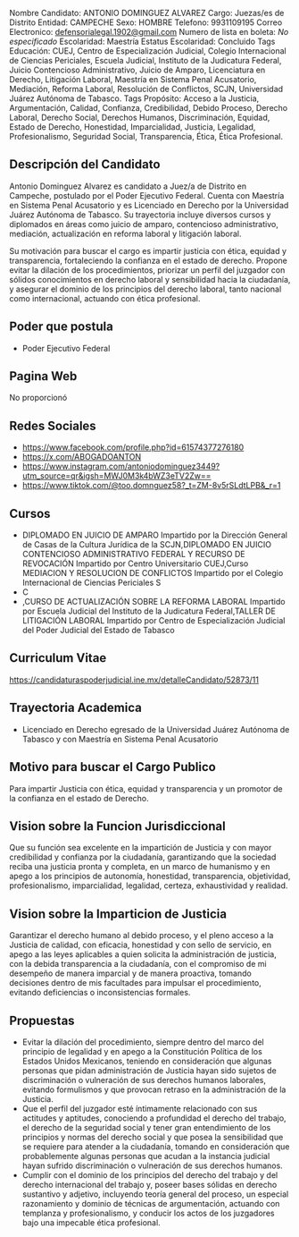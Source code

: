 Nombre Candidato: ANTONIO DOMINGUEZ ALVAREZ
Cargo: Juezas/es de Distrito
Entidad: CAMPECHE
Sexo: HOMBRE
Telefono: 9931109195
Correo Electronico: defensorialegal.1902@gmail.com
Numero de lista en boleta: *No especificado*
Escolaridad: Maestría
Estatus Escolaridad: Concluido
Tags Educación: CUEJ, Centro de Especialización Judicial, Colegio Internacional de Ciencias Periciales, Escuela Judicial, Instituto de la Judicatura Federal, Juicio Contencioso Administrativo, Juicio de Amparo, Licenciatura en Derecho, Litigación Laboral, Maestría en Sistema Penal Acusatorio, Mediación, Reforma Laboral, Resolución de Conflictos, SCJN, Universidad Juárez Autónoma de Tabasco.
Tags Propósito: Acceso a la Justicia, Argumentación, Calidad, Confianza, Credibilidad, Debido Proceso, Derecho Laboral, Derecho Social, Derechos Humanos, Discriminación, Equidad, Estado de Derecho, Honestidad, Imparcialidad, Justicia, Legalidad, Profesionalismo, Seguridad Social, Transparencia, Ética, Ética Profesional.


## Descripción del Candidato 

Antonio Dominguez Alvarez es candidato a Juez/a de Distrito en Campeche, postulado por el Poder Ejecutivo Federal. Cuenta con Maestría en Sistema Penal Acusatorio y es Licenciado en Derecho por la Universidad Juárez Autónoma de Tabasco. Su trayectoria incluye diversos cursos y diplomados en áreas como juicio de amparo, contencioso administrativo, mediación, actualización en reforma laboral y litigación laboral.

Su motivación para buscar el cargo es impartir justicia con ética, equidad y transparencia, fortaleciendo la confianza en el estado de derecho. Propone evitar la dilación de los procedimientos, priorizar un perfil del juzgador con sólidos conocimientos en derecho laboral y sensibilidad hacia la ciudadanía, y asegurar el dominio de los principios del derecho laboral, tanto nacional como internacional, actuando con ética profesional.


## Poder que postula

- Poder Ejecutivo Federal


## Pagina Web

No proporcionó


## Redes Sociales

- https://www.facebook.com/profile.php?id=61574377276180
- https://x.com/ABOGADOANTON
- https://www.instagram.com/antoniodominguez3449?utm_source=qr&igsh=MWJ0M3k4bWZ3eTV2Zw==
- https://www.tiktok.com/@too.domnguez58?_t=ZM-8v5rSLdtLPB&_r=1


## Cursos

- DIPLOMADO EN JUICIO DE AMPARO Impartido por la Dirección General de Casas de la Cultura Jurídica de la SCJN,DIPLOMADO EN JUICIO CONTENCIOSO ADMINISTRATIVO FEDERAL Y RECURSO DE REVOCACIÓN Impartido por Centro Universitario CUEJ,Curso MEDIACION Y RESOLUCION DE CONFLICTOS Impartido por el Colegio Internacional de Ciencias Periciales S
- C
- ,CURSO DE ACTUALIZACIÓN SOBRE LA REFORMA LABORAL Impartido por Escuela Judicial del Instituto de la Judicatura Federal,TALLER DE LITIGACIÓN LABORAL Impartido por Centro de Especialización Judicial del Poder Judicial del Estado de Tabasco


## Curriculum Vitae

https://candidaturaspoderjudicial.ine.mx/detalleCandidato/52873/11


## Trayectoria Academica

- Licenciado en Derecho egresado de la Universidad Juárez Autónoma de Tabasco y con Maestría en Sistema Penal Acusatorio


## Motivo para buscar el Cargo Publico

Para impartir Justicia con ética, equidad y transparencia y un promotor de la confianza en el estado de Derecho.


## Vision sobre la Funcion Jurisdiccional

Que su función sea excelente en la impartición de Justicia y con mayor credibilidad y confianza por la ciudadanía, garantizando que la sociedad reciba una justicia pronta y completa, en un marco de humanismo y en apego a los principios de autonomía, honestidad, transparencia, objetividad, profesionalismo, imparcialidad, legalidad, certeza, exhaustividad y realidad.


## Vision sobre la Imparticion de Justicia

Garantizar el derecho humano al debido proceso, y el pleno acceso a la Justicia de calidad, con eficacia, honestidad y con sello de servicio, en apego a las leyes aplicables a quien solicita la administración de justicia, con la debida transparencia a la ciudadanía, con el compromiso de mi desempeño de manera imparcial y de manera proactiva, tomando decisiones dentro de mis facultades para impulsar el procedimiento, evitando deficiencias o inconsistencias formales.


## Propuestas

- Evitar la dilación del procedimiento, siempre dentro del marco del principio de legalidad y en apego a la Constitución Política de los Estados Unidos Mexicanos, teniendo en consideración que algunas personas que pidan administración de Justicia hayan sido sujetos de discriminación o vulneración de sus derechos humanos laborales, evitando formulismos y que provocan retraso en la administración de la Justicia.
- Que el perfil del juzgador esté íntimamente relacionado con sus actitudes y aptitudes, conociendo a profundidad el derecho del trabajo, el derecho de la seguridad social y tener gran entendimiento de los principios y normas del derecho social y que posea la sensibilidad que se requiere para atender a la ciudadanía, tomando en consideración que probablemente algunas personas que acudan a la instancia judicial hayan sufrido discriminación o vulneración de sus derechos humanos.
- Cumplir con el dominio de los principios del derecho del trabajo y del derecho internacional del trabajo y, poseer bases sólidas en derecho sustantivo y adjetivo, incluyendo teoría general del proceso, un especial razonamiento  y dominio de técnicas de argumentación, actuando con templanza y profesionalismo, y conducir los actos de los juzgadores bajo una impecable ética profesional.

